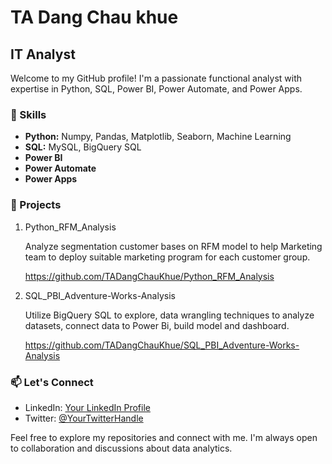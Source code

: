 # TA Dang Chau khue

## IT Analyst

Welcome to my GitHub profile! I'm a passionate functional analyst with expertise in Python, SQL, Power BI, Power Automate, and Power Apps. 

### 🔧 Skills

- **Python:** Numpy, Pandas, Matplotlib, Seaborn, Machine Learning
- **SQL:** MySQL, BigQuery SQL
- **Power BI** 
- **Power Automate** 
- **Power Apps** 

### 🚀 Projects

1. Python_RFM_Analysis
   
   Analyze segmentation customer bases on RFM model to help Marketing team to deploy suitable marketing program for each customer group.
   
   https://github.com/TADangChauKhue/Python_RFM_Analysis
  

3. SQL_PBI_Adventure-Works-Analysis
   
   Utilize BigQuery SQL to explore, data wrangling techniques to analyze datasets, connect data to Power Bi, build model and dashboard.
   
   https://github.com/TADangChauKhue/SQL_PBI_Adventure-Works-Analysis


### 📫 Let's Connect

- LinkedIn: [Your LinkedIn Profile](link)
- Twitter: [@YourTwitterHandle](link)

Feel free to explore my repositories and connect with me. I'm always open to collaboration and discussions about data analytics.



